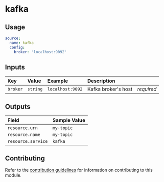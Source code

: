 # kafka

## Usage

```yaml
source:
  name: kafka
  config:
    broker: "localhost:9092"
```

## Inputs

| Key | Value | Example | Description |    |
| :-- | :---- | :------ | :---------- | :- |
| `broker` | `string` | `localhost:9092` | Kafka broker's host | *required* |

## Outputs

| Field | Sample Value |
| :---- | :---- |
| `resource.urn` | `my-topic` |
| `resource.name` | `my-topic` |
| `resource.service` | `kafka` |

## Contributing

Refer to the [contribution guidelines](../../../docs/docs/contribute/guide.md#adding-a-new-extractor) for information on contributing to this module.
